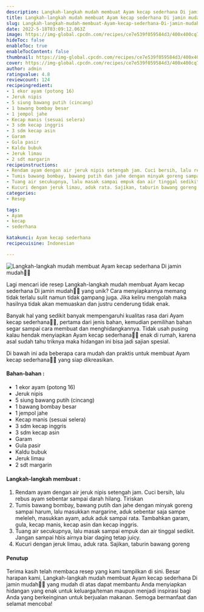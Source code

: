 ```yaml
---
description: Langkah-langkah mudah membuat Ayam kecap sederhana Di jamin mudah"
title: Langkah-langkah mudah membuat Ayam kecap sederhana Di jamin mudah
slug: Langkah-langkah-mudah-membuat-Ayam-kecap-sederhana-Di-jamin-mudah
date: 2022-5-18T03:09:12.063Z
image: https://img-global.cpcdn.com/recipes/ce7e539f059584d3/400x400cq70/photo.jpg
hideToc: false
enableToc: true
enableTocContent: false
thumbnail: https://img-global.cpcdn.com/recipes/ce7e539f059584d3/400x400cq70/photo.jpg
cover: https://img-global.cpcdn.com/recipes/ce7e539f059584d3/400x400cq70/photo.jpg
author: admin
ratingvalue: 4.8
reviewcount: 124
recipeingredient:
- 1 ekor ayam (potong 16)
- Jeruk nipis
- 5 siung bawang putih (cincang)
- 1 bawang bombay besar
- 1 jempol jahe
- Kecap manis (sesuai selera)
- 3 sdm kecap inggris
- 3 sdm kecap asin
- Garam
- Gula pasir
- Kaldu bubuk
- Jeruk limau
- 2 sdt margarin
recipeinstructions:
- Rendam ayam dengan air jeruk nipis setengah jam. Cuci bersih, lalu rebus ayam sebentar sampai darah hilang. Tiriskan
- Tumis bawang bombay, bawang putih dan jahe dengan minyak goreng sampai harum, lalu masukkan margarine, aduk sebentar saja sampe meleleh, masukkan ayam, aduk aduk sampai rata. Tambahkan garam, gula, kecap manis, kecap asin dan kecap inggris.
- Tuang air secukupnya, lalu masak sampai empuk dan air tinggal sedikit. Jangan sampai hbis airnya biar daging tetap juicy.
- Kucuri dengan jeruk limau, aduk rata. Sajikan, taburin bawang goreng
categories:
- Resep

tags:
- Ayam
- kecap
- sederhana

katakunci: Ayam kecap sederhana
recipecuisine: Indonesian

---
```


![Langkah-langkah mudah membuat Ayam kecap sederhana Di jamin mudah👩‍🍳](https://img-global.cpcdn.com/recipes/ce7e539f059584d3/400x400cq70/photo.jpg)

Lagi mencari ide resep Langkah-langkah mudah membuat Ayam kecap sederhana Di jamin mudah👩‍🍳 yang unik? Cara menyiapkannya memang tidak terlalu sulit namun tidak gampang juga. Jika keliru mengolah maka hasilnya tidak akan memuaskan dan justru cenderung tidak enak.

Banyak hal yang sedikit banyak mempengaruhi kualitas rasa dari Ayam kecap sederhana👩‍🍳, pertama dari jenis bahan, kemudian pemilihan bahan segar sampai cara membuat dan menghidangkannya. Tidak usah pusing kalau hendak menyiapkan Ayam kecap sederhana👩‍🍳 enak di rumah, karena asal sudah tahu triknya maka hidangan ini bisa jadi sajian spesial.

Di bawah ini ada beberapa cara mudah dan praktis untuk membuat Ayam kecap sederhana👩‍🍳 yang siap dikreasikan.

<!--inarticleads1-->

#### Bahan-bahan :

- 1 ekor ayam (potong 16)
- Jeruk nipis
- 5 siung bawang putih (cincang)
- 1 bawang bombay besar
- 1 jempol jahe
- Kecap manis (sesuai selera)
- 3 sdm kecap inggris
- 3 sdm kecap asin
- Garam
- Gula pasir
- Kaldu bubuk
- Jeruk limau
- 2 sdt margarin

<!--inarticleads2-->

#### Langkah-langkah membuat :

1. Rendam ayam dengan air jeruk nipis setengah jam. Cuci bersih, lalu rebus ayam sebentar sampai darah hilang. Tiriskan
1. Tumis bawang bombay, bawang putih dan jahe dengan minyak goreng sampai harum, lalu masukkan margarine, aduk sebentar saja sampe meleleh, masukkan ayam, aduk aduk sampai rata. Tambahkan garam, gula, kecap manis, kecap asin dan kecap inggris.
1. Tuang air secukupnya, lalu masak sampai empuk dan air tinggal sedikit. Jangan sampai hbis airnya biar daging tetap juicy.
1. Kucuri dengan jeruk limau, aduk rata. Sajikan, taburin bawang goreng

#### Penutup

Terima kasih telah membaca resep yang kami tampilkan di sini. Besar harapan kami, Langkah-langkah mudah membuat Ayam kecap sederhana Di jamin mudah👩‍🍳 yang mudah di atas dapat membantu Anda menyiapkan hidangan yang enak untuk keluarga/teman maupun menjadi inspirasi bagi Anda yang berkeinginan untuk berjualan makanan. Semoga bermanfaat dan selamat mencoba!